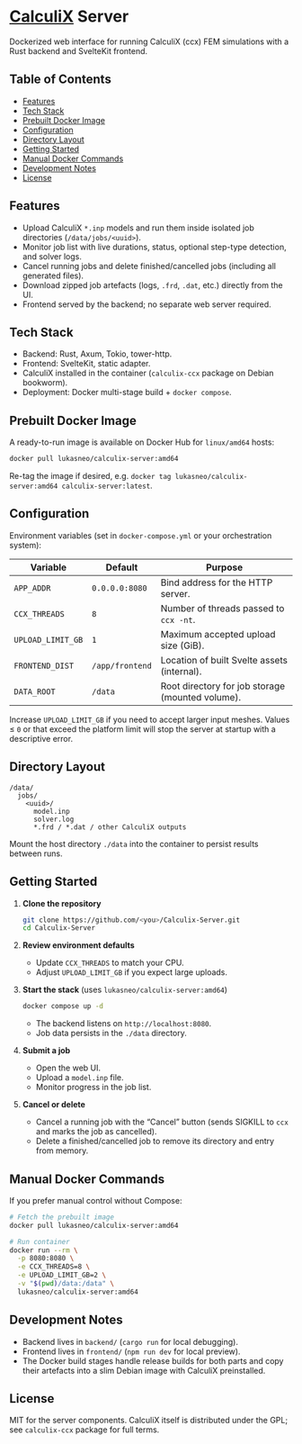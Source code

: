 # [CalculiX](https://www.calculix.de) Server

Dockerized web interface for running CalculiX (ccx) FEM simulations with a Rust backend and SvelteKit frontend.

## Table of Contents
- [Features](#features)
- [Tech Stack](#tech-stack)
- [Prebuilt Docker Image](#prebuilt-docker-image)
- [Configuration](#configuration)
- [Directory Layout](#directory-layout)
- [Getting Started](#getting-started)
- [Manual Docker Commands](#manual-docker-commands)
- [Development Notes](#development-notes)
- [License](#license)

## Features
- Upload CalculiX `*.inp` models and run them inside isolated job directories (`/data/jobs/<uuid>`).
- Monitor job list with live durations, status, optional step-type detection, and solver logs.
- Cancel running jobs and delete finished/cancelled jobs (including all generated files).
- Download zipped job artefacts (logs, `.frd`, `.dat`, etc.) directly from the UI.
- Frontend served by the backend; no separate web server required.

## Tech Stack
- Backend: Rust, Axum, Tokio, tower-http.
- Frontend: SvelteKit, static adapter.
- CalculiX installed in the container (`calculix-ccx` package on Debian bookworm).
- Deployment: Docker multi-stage build + `docker compose`.

## Prebuilt Docker Image
A ready-to-run image is available on Docker Hub for `linux/amd64` hosts:

```bash
docker pull lukasneo/calculix-server:amd64
```

Re-tag the image if desired, e.g. `docker tag lukasneo/calculix-server:amd64 calculix-server:latest`.

## Configuration
Environment variables (set in `docker-compose.yml` or your orchestration system):

| Variable | Default | Purpose |
| --- | --- | --- |
| `APP_ADDR` | `0.0.0.0:8080` | Bind address for the HTTP server. |
| `CCX_THREADS` | `8` | Number of threads passed to `ccx -nt`. |
| `UPLOAD_LIMIT_GB` | `1` | Maximum accepted upload size (GiB). |
| `FRONTEND_DIST` | `/app/frontend` | Location of built Svelte assets (internal). |
| `DATA_ROOT` | `/data` | Root directory for job storage (mounted volume). |

Increase `UPLOAD_LIMIT_GB` if you need to accept larger input meshes. Values ≤ `0` or that exceed the platform limit will stop the server at startup with a descriptive error.

## Directory Layout
```
/data/
  jobs/
    <uuid>/
      model.inp
      solver.log
      *.frd / *.dat / other CalculiX outputs
```

Mount the host directory `./data` into the container to persist results between runs.

## Getting Started
1. **Clone the repository**
   ```bash
   git clone https://github.com/<you>/Calculix-Server.git
   cd Calculix-Server
   ```

2. **Review environment defaults**
   - Update `CCX_THREADS` to match your CPU.
   - Adjust `UPLOAD_LIMIT_GB` if you expect large uploads.

3. **Start the stack** (uses `lukasneo/calculix-server:amd64`)
   ```bash
   docker compose up -d
   ```
   - The backend listens on `http://localhost:8080`.
   - Job data persists in the `./data` directory.

4. **Submit a job**
   - Open the web UI.
   - Upload a `model.inp` file.
   - Monitor progress in the job list.

5. **Cancel or delete**
   - Cancel a running job with the “Cancel” button (sends SIGKILL to `ccx` and marks the job as cancelled).
   - Delete a finished/cancelled job to remove its directory and entry from memory.

## Manual Docker Commands
If you prefer manual control without Compose:
```bash
# Fetch the prebuilt image
docker pull lukasneo/calculix-server:amd64

# Run container
docker run --rm \
  -p 8080:8080 \
  -e CCX_THREADS=8 \
  -e UPLOAD_LIMIT_GB=2 \
  -v "$(pwd)/data:/data" \
  lukasneo/calculix-server:amd64
```

## Development Notes
- Backend lives in `backend/` (`cargo run` for local debugging).
- Frontend lives in `frontend/` (`npm run dev` for local preview).
- The Docker build stages handle release builds for both parts and copy their artefacts into a slim Debian image with CalculiX preinstalled.

## License
MIT for the server components. CalculiX itself is distributed under the GPL; see `calculix-ccx` package for full terms.

